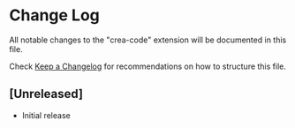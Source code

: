 # Change Log
All notable changes to the "crea-code" extension will be documented in this file.

Check [Keep a Changelog](http://keepachangelog.com/) for recommendations on how to structure this file.

## [Unreleased]
- Initial release

